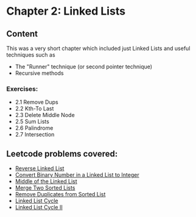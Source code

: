 # Chapter 2: Linked Lists

## Content

This was a very short chapter which included just Linked Lists and useful techniques such as
* The "Runner" technique (or second pointer technique)
* Recursive methods

### Exercises:
* 2.1 Remove Dups
* 2.2 Kth-To Last
* 2.3 Delete Middle Node
* 2.5 Sum Lists
* 2.6 Palindrome
* 2.7 Intersection

## Leetcode problems covered:

* [Reverse Linked List](https://leetcode.com/problems/reverse-linked-list/)
* [Convert Binary Number in a Linked List to Integer](https://leetcode.com/problems/convert-binary-number-in-a-linked-list-to-integer/)
* [Middle of the Linked List](https://leetcode.com/problems/middle-of-the-linked-list/)
* [Merge Two Sorted Lists](https://leetcode.com/problems/merge-two-sorted-lists/)
* [Remove Duplicates from Sorted List](https://leetcode.com/problems/remove-duplicates-from-sorted-list/)
* [Linked List Cycle](https://leetcode.com/problems/linked-list-cycle/)
* [Linked List Cycle II](https://leetcode.com/problems/linked-list-cycle-ii/)